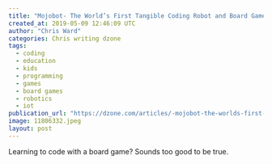 ```yaml
---
title: "Mojobot- The World’s First Tangible Coding Robot and Board Game"
created_at: 2019-05-09 12:46:09 UTC
author: "Chris Ward"
categories: Chris writing dzone
tags: 
  - coding
  - education
  - kids
  - programming
  - games
  - board games
  - robotics
  - iot
publication_url: "https://dzone.com/articles/-mojobot-the-worlds-first-tangible-coding-robot-an"
image: 11806332.jpeg
layout: post
---
```

Learning to code with a board game? Sounds too good to be true.

